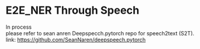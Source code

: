 # E2E_NER Through Speech
In process <br />
please refer to sean anren Deepspecch.pytorch repo for  speech2text (S2T). 
link: https://github.com/SeanNaren/deepspeech.pytorch
